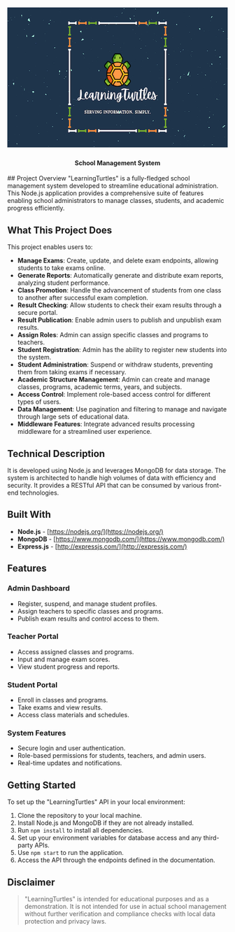 <h1 align="center">
   <img src="https://github.com/sultanul-ovi/LearningTurtles/blob/master/images/banner.png"  width="640" height="320" />
</h1>

<h4 align="center">
School Management System
</h4>
## Project Overview
"LearningTurtles" is a fully-fledged school management system developed to streamline educational administration. This Node.js application provides a comprehensive suite of features enabling school administrators to manage classes, students, and academic progress efficiently.

## What This Project Does
This project enables users to:

- **Manage Exams**: Create, update, and delete exam endpoints, allowing students to take exams online.
- **Generate Reports**: Automatically generate and distribute exam reports, analyzing student performance.
- **Class Promotion**: Handle the advancement of students from one class to another after successful exam completion.
- **Result Checking**: Allow students to check their exam results through a secure portal.
- **Result Publication**: Enable admin users to publish and unpublish exam results.
- **Assign Roles**: Admin can assign specific classes and programs to teachers.
- **Student Registration**: Admin has the ability to register new students into the system.
- **Student Administration**: Suspend or withdraw students, preventing them from taking exams if necessary.
- **Academic Structure Management**: Admin can create and manage classes, programs, academic terms, years, and subjects.
- **Access Control**: Implement role-based access control for different types of users.
- **Data Management**: Use pagination and filtering to manage and navigate through large sets of educational data.
- **Middleware Features**: Integrate advanced results processing middleware for a streamlined user experience.

## Technical Description
It is developed using Node.js and leverages MongoDB for data storage. The system is architected to handle high volumes of data with efficiency and security. It provides a RESTful API that can be consumed by various front-end technologies.

## Built With

* **Node.js** - [https://nodejs.org/](https://nodejs.org/)
* **MongoDB** - [https://www.mongodb.com/](https://www.mongodb.com/)
* **Express.js** - [http://expressjs.com/](http://expressjs.com/)

## Features

### Admin Dashboard
- Register, suspend, and manage student profiles.
- Assign teachers to specific classes and programs.
- Publish exam results and control access to them.

### Teacher Portal
- Access assigned classes and programs.
- Input and manage exam scores.
- View student progress and reports.

### Student Portal
- Enroll in classes and programs.
- Take exams and view results.
- Access class materials and schedules.

### System Features
- Secure login and user authentication.
- Role-based permissions for students, teachers, and admin users.
- Real-time updates and notifications.

## Getting Started

To set up the "LearningTurtles" API in your local environment:

1. Clone the repository to your local machine.
2. Install Node.js and MongoDB if they are not already installed.
3. Run `npm install` to install all dependencies.
4. Set up your environment variables for database access and any third-party APIs.
5. Use `npm start` to run the application.
6. Access the API through the endpoints defined in the documentation.


## Disclaimer

> "LearningTurtles" is intended for educational purposes and as a demonstration. It is not intended for use in actual school management without further verification and compliance checks with local data protection and privacy laws.
